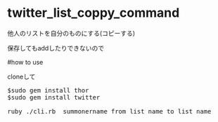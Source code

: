 # twitter_list_coppy_command
他人のリストを自分のものにする(コピーする)

保存してもaddしたりできないので

#how to use

cloneして

<pre>
$sudo gem install thor
$sudo gem install twitter

ruby ./cli.rb  summonername from_list_name to_list_name
</pre>
